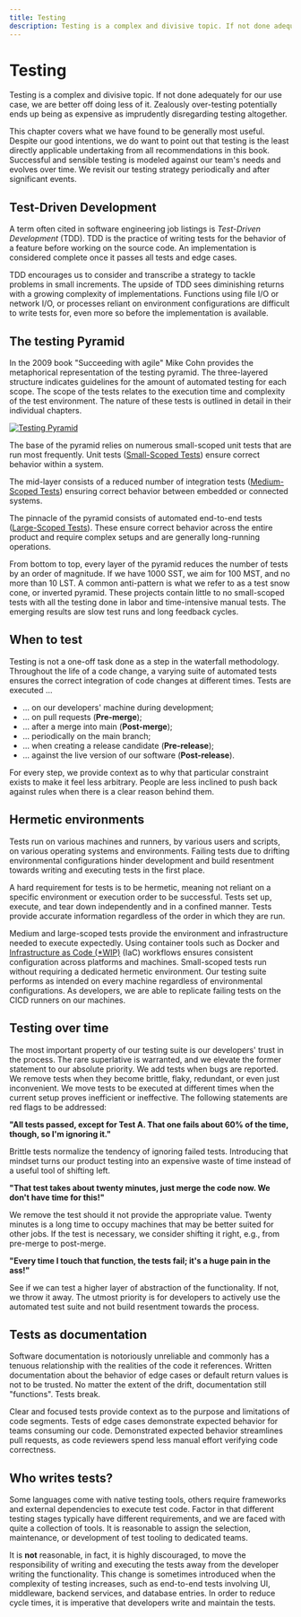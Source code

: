 ```yaml
---
title: Testing
description: Testing is a complex and divisive topic. If not done adequately for our use case, we are better off doing less of it. Zealously over-testing potentially ends up being as expensive as imprudently disregarding testing altogether.
---
```


# Testing

Testing is a complex and divisive topic. If not done adequately for our use case, we are better off doing less of it. Zealously over-testing potentially ends up being as expensive as imprudently disregarding testing altogether.

This chapter covers what we have found to be generally most useful. Despite our good intentions, we do want to point out that testing is the least directly applicable undertaking from all recommendations in this book. Successful and sensible testing is modeled against our team's needs and evolves over time. We revisit our testing strategy periodically and after significant events.

## Test-Driven Development

A term often cited in software engineering job listings is *Test-Driven Development* (TDD). TDD is the practice of writing tests for the behavior of a feature before working on the source code. An implementation is considered complete once it passes all tests and edge cases.

TDD encourages us to consider and transcribe a strategy to tackle problems in small increments. The upside of TDD sees diminishing returns with a growing complexity of implementations. Functions using file I/O or network I/O, or processes reliant on environment configurations are difficult to write tests for, even more so before the implementation is available.

## The testing Pyramid

In the 2009 book "Succeeding with agile" Mike Cohn provides the metaphorical representation of the testing pyramid. The three-layered structure indicates guidelines for the amount of automated testing for each scope. The scope of the tests relates to the execution time and complexity of the test environment. The nature of these tests is outlined in detail in their individual chapters.

[![Testing Pyramid](../../../assets/images/book/anatomy-of-a-code-change/testing/testing-pyramid.webp)](../../../assets/images/book/anatomy-of-a-code-change/testing/testing-pyramid.png)

The base of the pyramid relies on numerous small-scoped unit tests that are run most frequently. Unit tests ([Small-Scoped Tests](./small-scoped-tests.md)) ensure correct behavior within a system.

The mid-layer consists of a reduced number of integration tests ([Medium-Scoped Tests](./medium-scoped-tests.md)) ensuring correct behavior between embedded or connected systems.

The pinnacle of the pyramid consists of automated end-to-end tests ([Large-Scoped Tests](./large-scoped-tests.md)). These ensure correct behavior across the entire product and require complex setups and are generally long-running operations.

From bottom to top, every layer of the pyramid reduces the number of tests by an order of magnitude. If we have 1000 SST, we aim for 100 MST, and no more than 10 LST. A common anti-pattern is what we refer to as a test snow cone, or inverted pyramid. These projects contain little to no small-scoped tests with all the testing done in labor and time-intensive manual tests. The emerging results are slow test runs and long feedback cycles.

## When to test

Testing is not a one-off task done as a step in the waterfall methodology. Throughout the life of a code change, a varying suite of automated tests ensures the correct integration of code changes at different times. Tests are executed …

- … on our developers' machine during development;
- … on pull requests (**Pre-merge**);
- … after a merge into main (**Post-merge**);
- … periodically on the main branch;
- … when creating a release candidate (**Pre-release**);
- … against the live version of our software (**Post-release**).

For every step, we provide context as to why that particular constraint exists to make it feel less arbitrary. People are less inclined to push back against rules when there is a clear reason behind them.

## Hermetic environments

Tests run on various machines and runners, by various users and scripts, on various operating systems and environments. Failing tests due to drifting environmental configurations hinder development and build resentment towards writing and executing tests in the first place.

A hard requirement for tests is to be hermetic, meaning not reliant on a specific environment or execution order to be successful. Tests set up, execute, and tear down independently and in a confined manner. Tests provide accurate information regardless of the order in which they are run.

Medium and large-scoped tests provide the environment and infrastructure needed to execute expectedly. Using container tools such as Docker and [Infrastructure as Code (*WIP)]() (IaC) workflows ensures consistent configuration across platforms and machines. Small-scoped tests run without requiring a dedicated hermetic environment. Our testing suite performs as intended on every machine regardless of environmental configurations. As developers, we are able to replicate failing tests on the CICD runners on our machines.

## Testing over time

The most important property of our testing suite is our developers' trust in the process. The rare superlative is warranted, and we elevate the former statement to our absolute priority. We add tests when bugs are reported. We remove tests when they become brittle, flaky, redundant, or even just inconvenient. We move tests to be executed at different times when the current setup proves inefficient or ineffective. The following statements are red flags to be addressed:

**"All tests passed, except for Test A. That one fails about 60% of the time, though, so I'm ignoring it."**

Brittle tests normalize the tendency of ignoring failed tests. Introducing that mindset turns our product testing into an expensive waste of time instead of a useful tool of shifting left.

**"That test takes about twenty minutes, just merge the code now. We don't have time for this!"**

We remove the test should it not provide the appropriate value. Twenty minutes is a long time to occupy machines that may be better suited for other jobs. If the test is necessary, we consider shifting it right, e.g., from pre-merge to post-merge.

<!-- vale proselint.Cliches = NO -->
<!-- vale write-good.Cliches = NO -->
<!-- vale alex.ProfanityLikely = NO -->
**"Every time I touch that function, the tests fail; it's a huge pain in the ass!"**
<!-- vale alex.ProfanityLikely = YES -->
<!-- vale write-good.Cliches = YES -->
<!-- vale proselint.Cliches = YES -->

See if we can test a higher layer of abstraction of the functionality. If not, we throw it away. The utmost priority is for developers to actively use the automated test suite and not build resentment towards the process.

## Tests as documentation

Software documentation is notoriously unreliable and commonly has a tenuous relationship with the realities of the code it references. Written documentation about the behavior of edge cases or default return values is not to be trusted. No matter the extent of the drift, documentation still "functions". Tests break.

Clear and focused tests provide context as to the purpose and limitations of code segments. Tests of edge cases demonstrate expected behavior for teams consuming our code. Demonstrated expected behavior streamlines pull requests, as code reviewers spend less manual effort verifying code correctness.

## Who writes tests?

Some languages come with native testing tools, others require frameworks and external dependencies to execute test code. Factor in that different testing stages typically have different requirements, and we are faced with quite a collection of tools. It is reasonable to assign the selection, maintenance, or development of test tooling to dedicated teams.

It is **not** reasonable, in fact, it is highly discouraged, to move the responsibility of writing and executing the tests away from the developer writing the functionality. This change is sometimes introduced when the complexity of testing increases, such as end-to-end tests involving UI, middleware, backend services, and database entries. In order to reduce cycle times, it is imperative that developers write and maintain the tests.
